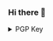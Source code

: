 ### Hi there 👋

<!--
**idiot-with-a-keyboard/idiot-with-a-keyboard** is a ✨ _special_ ✨ repository because its `README.md` (this file) appears on your GitHub profile.

Here are some ideas to get you started:

- 🔭 I’m currently working on ...
- 🌱 I’m currently learning ...
- 👯 I’m looking to collaborate on ...
- 🤔 I’m looking for help with ...
- 💬 Ask me about ...
- 📫 How to reach me: ...
- 😄 Pronouns: ...
- ⚡ Fun fact: ...
-->

<details>
  <summary> PGP Key </summary>
  
-----BEGIN PGP PUBLIC KEY BLOCK-----

mQINBGNZe+gBEADAhdRTE2kmAbKajcAmSZOJBQOWxcrQ/7zfZSCKzkoLozDTOfep
K4hKZgiWPxpSMlAYcszvClqS/KV4qmk9Qbj/niiyflYvFyx/hzacMfkxuS/dO1d/
x1v9VsB8FnFFkUebXjAhTFBZdvfiqoHleqcpcWx7o0U0edIED6IjdF6XxqgNl92G
4uLuHSDQuoz4SsUzimmO3VeVkmhzDDgY7JX6iZ/1DRbkS+n0UPqnkUQLFpOartvp
OX1Wh0oJLbxLkDsmkZR+r3EywUW8KRCTisykmgYPBb4cAxQJrtuBtjxJVa4m3zm7
e168oEoyQQRxdB5wqw+tvqBgPUYoaPnci5T1FwXRNTXd8iBIr4zlMEJRJZu9rysD
ivUWsQUvxPXPGyF9+NbdS8vNiclaYlYQXBGqoUyfnxycAs5j9WWfky8SgMJYg4Os
GL3hkUr+DvlSLp/L69ReP5+VxbRUJCkPaRvVwb2epcslA7gsCtwdNvE+hJW0ok3n
ziKMt66JaE4ZkIvwEcSYDzOLywx71d7171HMhOMdfwZweBC5fqGjqfMKVwj5Sk4U
dfgx0Gr5945xRyl5YdkypYtCp3XAObO450EJ1VBJ39riXM+OgEZVI1gp6AMVrvP1
JED2FCu4rvqkWCd+h6XvmMxPI+MgaDj5Cm5iX/4J7iRUUlkfzz6xXA86/QARAQAB
tAlHbG93c3RpY2uJAlEEEwEIADsWIQQUcL5bO/grZ5FhM7eO8jaMoUSl9QUCY1l7
6AIbAwULCQgHAgIiAgYVCgkICwIEFgIDAQIeBwIXgAAKCRCO8jaMoUSl9dnFD/0a
WmfD5c4WFiHnlYryweuShfX9D6KGOnQKiDZVfOszabk7rNPcgFjST7fue3uKQaqt
Uoy8q5BJqxSdplu9DrprvYziLjytqfvQTDuotvU80Oy9fy7/ic6jd1s1irntLGsT
ylMaz7c7bHmDRoiYyZUkecDCOsm6gI4Yf3jlzlKHlsPco6fr5b1omqbMLpBVCM8a
wDQbKRN6zLZNqA7mJXevBC+qkU2NAWtc+XqTCa5ySlEAWXLu9+jd+R8V3jOYs3aL
JFhUdqhHnyA3lpymFDF9OkFJnExCVQGyVy0BnDcs0VCbigOXNi+l45KccKoTPosK
K0KjcQUZiwTedfIuCsxVhcaFTezkKxKE+Y9DubrmuaK+FCo7nIAScfveUpBE4nXi
i15t7gWn2lfUWBgv5vzptUGF6dn7ojwSI8N9lVO10RV7mq/LRQYlnr6hmGpPSo16
uG9gPVQ/VDMWz0dIURhjz6EiDy3QLmZDcz6N8m3bL2J+e3nLrgjQkzAtbTHXwi+p
SkAqjocxgYuTTBjQFvonjzORndF1lOaY6gcNcp9FuObFr6UdIIiMAJAv8lj75UCp
nxuMequa+qAsWEQuOPCuiOeZhshxsvbwZ1EawDE+dEGwUnGbgdUBsd50iUErYvVA
Z6aZYmKScJUJmobIdzwH+/XJVDRVn0npPH4wiIOwArkCDQRjWXvoARAA1HQXRyPf
9wUSBBsqoxXkhoUhOahPNuJBDNJNIUFGdE5e9fukPGoy0jOzcoBMoz6EVAr9gkLK
m+V0ccxYkjS9R3njSsUFIFzIWHKKWIeiEDROHBHd6fkIOf0LNxfRXv0pXt39Xurj
ts52ZA0TfyKOpkv2gYzaoFcd6UKFp/Nml44xsr4m84hkO7YMx6ezVOM5Lku+EKh2
yslhtAR1cGS36mxatpX95VGil8JWQMYElvyXtAmevAkfp9fzG5Cr7649UVJY57CM
xmOE8q8NSyqp0ApqZ1mx2MhBrFR3TPPfbwGFukgngMsNFe4k+1KSeMhntD9c46LH
EiudGgpfNaSEPGF+6lI456lhiLIoL6/xYMVZ4KyKoncTX90/SGLbgROpwnh0xYrh
D5kSk8F9W+WZMD6tlpGhI4jhM5hFjFfMbZG+d+2kVvJms978oFUj4dVgCTc+hsL+
op8mN1FwZ7oT3V1PLJIhdk5Qef5lNuda1B+9tVwMyERTxjX6ymlM7ZpzBH/9q1hN
bfvUv40vIFoEzgrL+ADSkxjy3QJSVpXtD6eU6XUzElwtuWXVTZHRjKbwj3bS+U/u
za0Zv6DVBS4xWz8urSK3hUVDeiMRs1neF+2Sdd02pIYz3sClCyGH8MVR9vT31FfE
hGu8+Y8bS4nnxmOImKynQseND1FmcUL4W2cAEQEAAYkCNgQYAQgAIBYhBBRwvls7
+CtnkWEzt47yNoyhRKX1BQJjWXvoAhsMAAoJEI7yNoyhRKX1SCkP/1nCuSnY/jby
krLFpmw98sA4Y584bzEYZzvUaDtt7gQdqLY1y75YSdFFfmWfUPRqWPX8qebdRds6
IFYQeV2/hHKzxeQSLpMHQkIfrrsqdwK7ZEP2Xdm3lsoBcztR6+tYPSmNqFEi5a9J
hR//hIfp2JX0iS+uhQxk5pVLyPySwFMQAGsGE22iGtdII1WK/+nVIM7VzfePvKVp
ish4MdDXS/Bro/GB2BpdNaGD852eUg1CzGwtrTZSQSmbB+7arxt8l+q+FTu/tnMH
5OcHYUTwjlY2cKZq2Km/dN26SLYt977sV5Wro3C2/L/h82t2C3WQe1tD1JhdaHMt
K3Yd1rfnHg/ptXpRn7MMub2IiM/hFps43MExrDLNKG+SzH0lHNpe5bKPh+bVNg9v
XS6WfRUe2maFi50ov/tVmcGUP3OX9N+nRaCPWguz3mxVb2LO4tY85iiq1VppNQKU
aoZWdlw1SBiCTBtaTKcGAZHBUxXU5qZUfHHd52SPQ2h71CSSiwiXIBfC9Ltme6Tk
563VdLIvL7SCTeZPY3dW8qUtB4zz/6qNTyftAZ/g34S5Z3IJY80MUqJHjw+7q0Fl
RrjeCJ9bKAPnjkvQQ/bjC1SUwqmUzQwpd53rp7s82mldWVlQHpJMbiEM/+VobwTP
CZeuXy2lhK/u6auHedOgJkv+2oFRGrHH
=S5rq

-----END PGP PUBLIC KEY BLOCK-----
</details>
